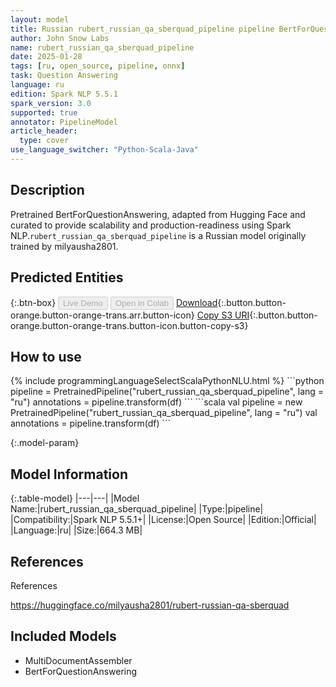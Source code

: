 ```yaml
---
layout: model
title: Russian rubert_russian_qa_sberquad_pipeline pipeline BertForQuestionAnswering from milyausha2801
author: John Snow Labs
name: rubert_russian_qa_sberquad_pipeline
date: 2025-01-28
tags: [ru, open_source, pipeline, onnx]
task: Question Answering
language: ru
edition: Spark NLP 5.5.1
spark_version: 3.0
supported: true
annotator: PipelineModel
article_header:
  type: cover
use_language_switcher: "Python-Scala-Java"
---
```


## Description

Pretrained BertForQuestionAnswering, adapted from Hugging Face and curated to provide scalability and production-readiness using Spark NLP.`rubert_russian_qa_sberquad_pipeline` is a Russian model originally trained by milyausha2801.

## Predicted Entities



{:.btn-box}
<button class="button button-orange" disabled>Live Demo</button>
<button class="button button-orange" disabled>Open in Colab</button>
[Download](https://s3.amazonaws.com/auxdata.johnsnowlabs.com/public/models/rubert_russian_qa_sberquad_pipeline_ru_5.5.1_3.0_1738062076380.zip){:.button.button-orange.button-orange-trans.arr.button-icon}
[Copy S3 URI](s3://auxdata.johnsnowlabs.com/public/models/rubert_russian_qa_sberquad_pipeline_ru_5.5.1_3.0_1738062076380.zip){:.button.button-orange.button-orange-trans.button-icon.button-copy-s3}

## How to use



<div class="tabs-box" markdown="1">
{% include programmingLanguageSelectScalaPythonNLU.html %}
```python
pipeline = PretrainedPipeline("rubert_russian_qa_sberquad_pipeline", lang = "ru")
annotations =  pipeline.transform(df)
```
```scala
val pipeline = new PretrainedPipeline("rubert_russian_qa_sberquad_pipeline", lang = "ru")
val annotations = pipeline.transform(df)
```
</div>

{:.model-param}
## Model Information

{:.table-model}
|---|---|
|Model Name:|rubert_russian_qa_sberquad_pipeline|
|Type:|pipeline|
|Compatibility:|Spark NLP 5.5.1+|
|License:|Open Source|
|Edition:|Official|
|Language:|ru|
|Size:|664.3 MB|

## References

References

https://huggingface.co/milyausha2801/rubert-russian-qa-sberquad

## Included Models

- MultiDocumentAssembler
- BertForQuestionAnswering